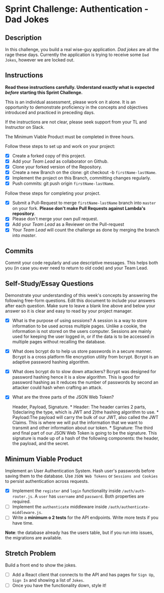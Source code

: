 # Sprint Challenge: Authentication - Dad Jokes

## Description

In this challenge, you build a real wise-guy application. _Dad jokes_ are all the rage these days. Currently the application is trying to receive some `Dad Jokes`, however we are locked out.

## Instructions

**Read these instructions carefully. Understand exactly what is expected _before_ starting this Sprint Challenge.**

This is an individual assessment, please work on it alone. It is an opportunity to demonstrate proficiency in the concepts and objectives introduced and practiced in preceding days.

If the instructions are not clear, please seek support from your TL and Instructor on Slack.

The Minimum Viable Product must be completed in three hours.

Follow these steps to set up and work on your project:

- [x] Create a forked copy of this project.
- [x] Add your _Team Lead_ as collaborator on Github.
- [x] Clone your forked version of the Repository.
- [x] Create a new Branch on the clone: git checkout -b `firstName-lastName`.
- [x] Implement the project on this Branch, committing changes regularly.
- [x] Push commits: git push origin `firstName-lastName`.

Follow these steps for completing your project.

- [x] Submit a Pull-Request to merge `firstName-lastName` branch into `master` on your fork. **Please don't make Pull Requests against Lambda's repository**.
- [x] Please don't merge your own pull request.
- [x] Add your _Team Lead_ as a Reviewer on the Pull-request
- [x] Your _Team Lead_ will count the challenge as done by merging the branch into _master_.

## Commits

Commit your code regularly and use descriptive messages. This helps both you (in case you ever need to return to old code) and your Team Lead.

## Self-Study/Essay Questions

Demonstrate your understanding of this week's concepts by answering the following free-form questions. Edit this document to include your answers after each question. Make sure to leave a blank line above and below your answer so it is clear and easy to read by your project manager.

- [x] What is the purpose of using _sessions_?
    A session is a way to store information to be used across multiple pages. Unlike a cookie, the information is not stored on the users computer. Sessions are mainly used for keeping the user logged in, or if the data is to be accessed in multiple pages without recalling the database.

- [x] What does bcrypt do to help us store passwords in a secure manner.
    Bcrypt is a cross platform file encryption utility from bcrypt. Bcrypt is an adaptive password hashing algorithm.

- [x] What does bcrypt do to slow down attackers?
     Bcrypt was designed for password hashing hence it is a slow algorithm. This is good for password hashing as it reduces the number of passwords by second an attacker could hash when crafting an attack.

- [x] What are the three parts of the JSON Web Token?
    
    Header, Payload, Signature. 
        * Header: The header carries 2 parts, 1)declaring the type, which is JWT and 2)the hashing algorithm to use. 
        * Payload:The payload will carry the bulk of our JWT, also called the JWT Claims. This is where we will put the information that we want to         transmit and other information about our token.
        * Signature: The third and final part of our JSON Web Token is going to be the signature. This signature is made up of a hash of the following      components: the header, the payload, and the secret.


## Minimum Viable Product

Implement an User Authentication System. Hash user's passwords before saving them to the database. Use `JSON Web Tokens` or `Sessions and Cookies` to persist authentication across requests.

- [x] Implement the `register` and `login` functionality inside `/auth/auth-router.js`. A `user` has `username` and `password`. Both properties are required.
- [ ] Implement the `authenticate` middleware inside `/auth/authenticate-middleware.js`.
- [ ] Write a **minimum o 2 tests** for the API endpoints. Write more tests if you have time.

**Note**: the database already has the users table, but if you run into issues, the migrations are available.

## Stretch Problem

Build a front end to show the jokes.

- [ ] Add a React client that connects to the API and has pages for `Sign Up`, `Sign In` and showing a list of `Jokes`.
- [ ] Once you have the functionality down, style it!

